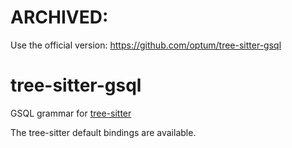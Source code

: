 # ARCHIVED:
Use the official version:
https://github.com/optum/tree-sitter-gsql

# tree-sitter-gsql

GSQL grammar for [tree-sitter](https://github.com/tree-sitter/tree-sitter)

The tree-sitter default bindings are available.
